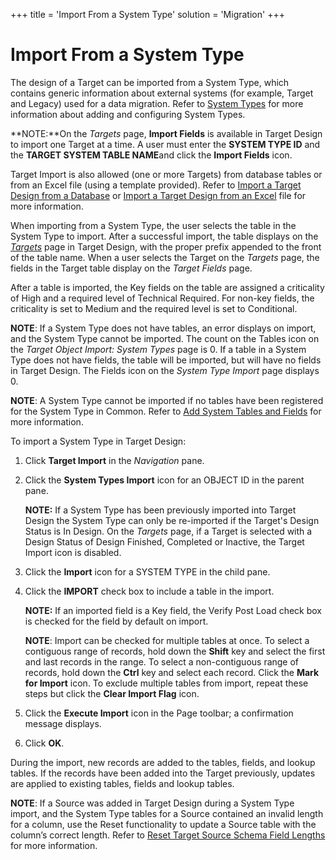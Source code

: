 +++
title = 'Import From a System Type'
solution = 'Migration'
+++

# Import From a System Type

The design of a Target can be imported from a System Type, which
contains generic information about external systems (for example, Target
and Legacy) used for a data migration. Refer to [System
Types](../../../Platform/Common/Use_Cases/System_Types_Overview.htm) for
more information about adding and configuring System Types.

**NOTE:**On the *Targets* page, **Import Fields** is available in Target
Design to import one Target at a time. A user must enter the **SYSTEM
TYPE ID** and the **TARGET SYSTEM TABLE NAME**and click the **Import
Fields** icon.

Target Import is also allowed (one or more Targets) from database tables
or from an Excel file (using a template provided). Refer to [Import a
Target Design from a Database](Import_from_a_Database.htm) or [Import a
Target Design from an Excel](Import_from_an_Excel_File.htm) file for
more information.

When importing from a System Type, the user selects the table in the
System Type to import. After a successful import, the table displays on
the *[Targets](../Page_Desc/Targets_H_Design.htm)* page in Target
Design, with the proper prefix appended to the front of the table name.
When a user selects the Target on the *Targets* page, the fields in the
Target table display on the *Target Fields* page.

After a table is imported, the Key fields on the table are assigned a
criticality of High and a required level of Technical Required. For
non-key fields, the criticality is set to Medium and the required level
is set to Conditional.

<span style="font-weight: bold;">NOTE</span>: If a System Type does not
have tables, an error displays on import, and the System Type cannot be
imported. The count on the Tables icon on the
<span style="font-style: italic;">Target Object Import: System
Types</span> page is 0. If a table in a System Type does not have
fields, the table will be imported, but will have no fields in Target
Design. The Fields icon on the <span style="font-style: italic;">System
Type Import</span> page displays 0.

**NOTE**: A System Type cannot be imported if no tables have been
registered for the System Type in Common. Refer to [Add System Tables
and
Fields](../../../Platform/Common/Use_Cases/Add_System_Tables_and_Fields.htm)
for more information.

To import a System Type in Target Design:

1.  Click **Target Import** in the *Navigation* pane.

2.  Click the **System Types Import** icon for an OBJECT ID in the
    parent pane.
    
    <span style="text-indent: -.25in;font-weight: bold;">NOTE:</span> If
    a System Type has been previously imported into Target Design the
    System Type can only be re-imported if the Target's Design Status is
    In Design. On the *Targets* page, if a Target is selected with a
    Design Status of Design Finished, Completed or Inactive, the Target
    Import icon is disabled.

3.  Click the **Import** icon for a SYSTEM TYPE in the child pane.

4.  Click the **IMPORT** check box to include a table in the import.
    
    <span style="font-weight: bold;">NOTE:</span> If an imported field
    is a Key field, the Verify Post Load check box is checked for the
    field by default on import.
    
    **NOTE**: Import can be checked for multiple tables at once. To
    select a contiguous range of records, hold down the **Shift** key
    and select the first and last records in the range. To select a
    non-contiguous range of records, hold down the **Ctrl** key and
    select each record. Click the **Mark for Import** icon. To exclude
    multiple tables from import, repeat these steps but click the
    **Clear Import Flag** icon.

5.  Click the **Execute Import** icon in the Page toolbar; a
    confirmation message displays.

6.  Click **OK**.

During the import, new records are added to the tables, fields, and
lookup tables. If the records have been added into the Target
previously, updates are applied to existing tables, fields and lookup
tables.

**NOTE**: If a Source was added in Target Design during a System Type
import, and the System Type tables for a Source contained an invalid
length for a column, use the Reset functionality to update a Source
table with the column’s correct length. Refer to [Reset Target Source
Schema Field
Lengths](../../Map/Use_Cases/Reset_Target_Source_Schema_Field_Lengths.htm)
for more information.

